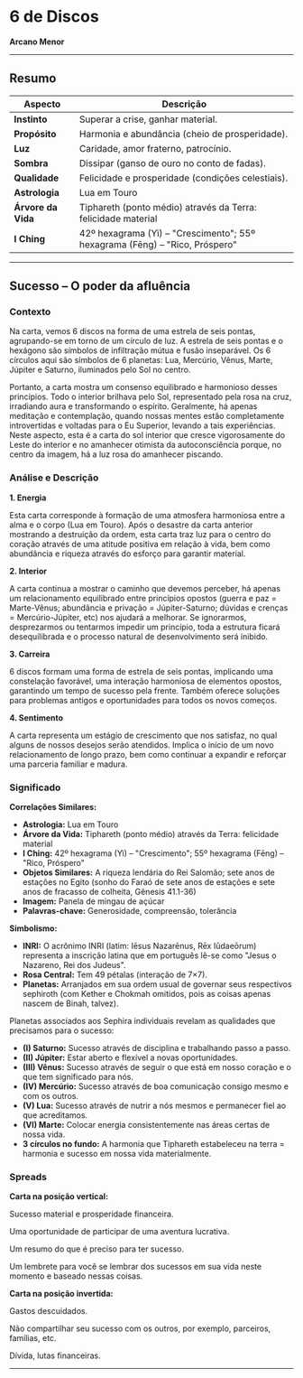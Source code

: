 # 6 de Discos

**Arcano Menor**

---

## Resumo

| Aspecto | Descrição |
|---------|-----------|
| **Instinto** | Superar a crise, ganhar material. |
| **Propósito** | Harmonia e abundância (cheio de prosperidade). |
| **Luz** | Caridade, amor fraterno, patrocínio. |
| **Sombra** | Dissipar (ganso de ouro no conto de fadas). |
| **Qualidade** | Felicidade e prosperidade (condições celestiais). |
| **Astrologia** | Lua em Touro |
| **Árvore da Vida** | Tiphareth (ponto médio) através da Terra: felicidade material |
| **I Ching** | 42º hexagrama (Yì) – "Crescimento"; 55º hexagrama (Fēng) – "Rico, Próspero" |

---

## Sucesso – O poder da afluência

### Contexto

Na carta, vemos 6 discos na forma de uma estrela de seis pontas, agrupando-se em torno de um círculo de luz. A estrela de seis pontas e o hexágono são símbolos de infiltração mútua e fusão inseparável. Os 6 círculos aqui são símbolos de 6 planetas: Lua, Mercúrio, Vênus, Marte, Júpiter e Saturno, iluminados pelo Sol no centro.

Portanto, a carta mostra um consenso equilibrado e harmonioso desses princípios. Todo o interior brilhava pelo Sol, representado pela rosa na cruz, irradiando aura e transformando o espírito. Geralmente, há apenas meditação e contemplação, quando nossas mentes estão completamente introvertidas e voltadas para o Eu Superior, levando a tais experiências. Neste aspecto, esta é a carta do sol interior que cresce vigorosamente do Leste do interior e no amanhecer otimista da autoconsciência porque, no centro da imagem, há a luz rosa do amanhecer piscando.

### Análise e Descrição

**1. Energia**

Esta carta corresponde à formação de uma atmosfera harmoniosa entre a alma e o corpo (Lua em Touro). Após o desastre da carta anterior mostrando a destruição da ordem, esta carta traz luz para o centro do coração através de uma atitude positiva em relação à vida, bem como abundância e riqueza através do esforço para garantir material.

**2. Interior**

A carta continua a mostrar o caminho que devemos perceber, há apenas um relacionamento equilibrado entre princípios opostos (guerra e paz = Marte-Vênus; abundância e privação = Júpiter-Saturno; dúvidas e crenças = Mercúrio-Júpiter, etc) nos ajudará a melhorar. Se ignorarmos, desprezarmos ou tentarmos impedir um princípio, toda a estrutura ficará desequilibrada e o processo natural de desenvolvimento será inibido.

**3. Carreira**

6 discos formam uma forma de estrela de seis pontas, implicando uma constelação favorável, uma interação harmoniosa de elementos opostos, garantindo um tempo de sucesso pela frente. Também oferece soluções para problemas antigos e oportunidades para todos os novos começos.

**4. Sentimento**

A carta representa um estágio de crescimento que nos satisfaz, no qual alguns de nossos desejos serão atendidos. Implica o início de um novo relacionamento de longo prazo, bem como continuar a expandir e reforçar uma parceria familiar e madura.

### Significado

**Correlações Similares:**

- **Astrologia:** Lua em Touro
- **Árvore da Vida:** Tiphareth (ponto médio) através da Terra: felicidade material
- **I Ching:** 42º hexagrama (Yì) – "Crescimento"; 55º hexagrama (Fēng) – "Rico, Próspero"
- **Objetos Similares:** A riqueza lendária do Rei Salomão; sete anos de estações no Egito (sonho do Faraó de sete anos de estações e sete anos de fracasso de colheita, Gênesis 41.1-36)
- **Imagem:** Panela de mingau de açúcar
- **Palavras-chave:** Generosidade, compreensão, tolerância

**Simbolismo:**

- **INRI:** O acrônimo INRI (latim: Iēsus Nazarēnus, Rēx Iūdaeōrum) representa a inscrição latina que em português lê-se como "Jesus o Nazareno, Rei dos Judeus".
- **Rosa Central:** Tem 49 pétalas (interação de 7×7).
- **Planetas:** Arranjados em sua ordem usual de governar seus respectivos sephiroth (com Kether e Chokmah omitidos, pois as coisas apenas nascem de Binah, talvez).

Planetas associados aos Sephira individuais revelam as qualidades que precisamos para o sucesso:

- **(I) Saturno:** Sucesso através de disciplina e trabalhando passo a passo.
- **(II) Júpiter:** Estar aberto e flexível a novas oportunidades.
- **(III) Vênus:** Sucesso através de seguir o que está em nosso coração e o que tem significado para nós.
- **(IV) Mercúrio:** Sucesso através de boa comunicação consigo mesmo e com os outros.
- **(V) Lua:** Sucesso através de nutrir a nós mesmos e permanecer fiel ao que acreditamos.
- **(VI) Marte:** Colocar energia consistentemente nas áreas certas de nossa vida.
- **3 círculos no fundo:** A harmonia que Tiphareth estabeleceu na terra = harmonia e sucesso em nossa vida materialmente.

### Spreads

**Carta na posição vertical:**

Sucesso material e prosperidade financeira.

Uma oportunidade de participar de uma aventura lucrativa.

Um resumo do que é preciso para ter sucesso.

Um lembrete para você se lembrar dos sucessos em sua vida neste momento e baseado nessas coisas.

**Carta na posição invertida:**

Gastos descuidados.

Não compartilhar seu sucesso com os outros, por exemplo, parceiros, famílias, etc.

Dívida, lutas financeiras.

---


